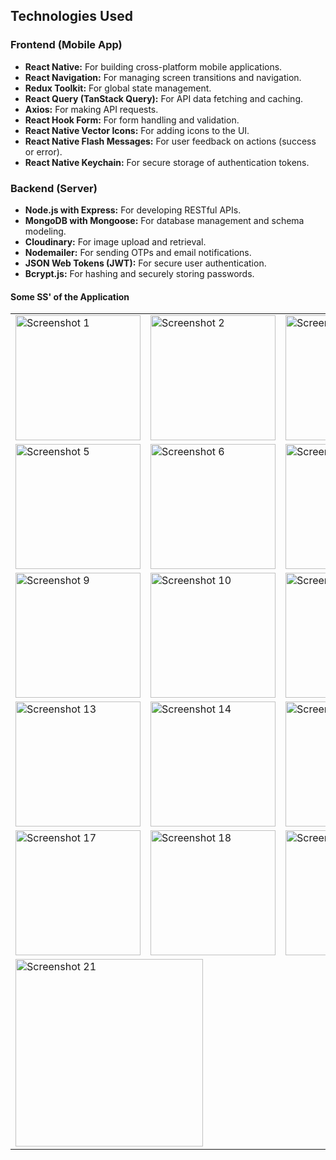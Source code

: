 
<h2>Technologies Used</h2>

<h3>Frontend (Mobile App)</h3>
<ul>
  <li><strong>React Native:</strong> For building cross-platform mobile applications.</li>
  <li><strong>React Navigation:</strong> For managing screen transitions and navigation.</li>
  <li><strong>Redux Toolkit:</strong> For global state management.</li>
  <li><strong>React Query (TanStack Query):</strong> For API data fetching and caching.</li>
  <li><strong>Axios:</strong> For making API requests.</li>
  <li><strong>React Hook Form:</strong> For form handling and validation.</li>
  <li><strong>React Native Vector Icons:</strong> For adding icons to the UI.</li>
  <li><strong>React Native Flash Messages:</strong> For user feedback on actions (success or error).</li>
  <li><strong>React Native Keychain:</strong> For secure storage of authentication tokens.</li>
</ul>

<h3>Backend (Server)</h3>
<ul>
  <li><strong>Node.js with Express:</strong> For developing RESTful APIs.</li>
  <li><strong>MongoDB with Mongoose:</strong> For database management and schema modeling.</li>
  <li><strong>Cloudinary:</strong> For image upload and retrieval.</li>
  <li><strong>Nodemailer:</strong> For sending OTPs and email notifications.</li>
  <li><strong>JSON Web Tokens (JWT):</strong> For secure user authentication.</li>
  <li><strong>Bcrypt.js:</strong> For hashing and securely storing passwords.</li>
</ul>
<h4>Some SS' of the Application</h4>
<div align="center">
  <table>
    <tr>
      <td>
        <img src="https://github.com/user-attachments/assets/f737f37d-8c9b-40aa-acaa-0a516a350d2e" alt="Screenshot 1" width="200" />
      </td>
      <td>
        <img src="https://github.com/user-attachments/assets/67e6e888-6702-4a88-a7ad-6c621b2aa2e9" alt="Screenshot 2" width="200" />
      </td>
      <td>
        <img src="https://github.com/user-attachments/assets/fe1660ee-31d9-4289-8376-7a1a444ca986" alt="Screenshot 3" width="200" />
      </td>
      <td>
        <img src="https://github.com/user-attachments/assets/6882ee6b-8f78-45c0-9062-cfd72d795953" alt="Screenshot 4" width="200" />
      </td>
    </tr>
    <tr>
      <td>
        <img src="https://github.com/user-attachments/assets/695d559e-1086-4601-8960-fe805da99b93" alt="Screenshot 5" width="200" />
      </td>
      <td>
        <img src="https://github.com/user-attachments/assets/b5fd3251-c3f9-4e0f-ad8f-76f36468a095" alt="Screenshot 6" width="200" />
      </td>
      <td>
        <img src="https://github.com/user-attachments/assets/be588cc1-f508-4f15-9df7-3ecbb26e9812" alt="Screenshot 7" width="200" />
      </td>
      <td>
        <img src="https://github.com/user-attachments/assets/7dfee24e-ecfe-4280-a696-c9b6883097d2" alt="Screenshot 8" width="200" />
      </td>
    </tr>
    <tr>
      <td>
        <img src="https://github.com/user-attachments/assets/56ba4d48-a6c7-4d93-ad48-04102f163d20" alt="Screenshot 9" width="200" />
      </td>
      <td>
        <img src="https://github.com/user-attachments/assets/0762d4d6-2c79-4680-aacd-f71494639488" alt="Screenshot 10" width="200" />
      </td>
      <td>
        <img src="https://github.com/user-attachments/assets/d48df9a8-336b-4c0d-8d06-eac76d67afd5" alt="Screenshot 11" width="200" />
      </td>
      <td>
        <img src="https://github.com/user-attachments/assets/ae7abb66-4e3c-4dac-b629-9184a6ca7776" alt="Screenshot 12" width="200" />
      </td>
    </tr>
    <tr>
      <td>
        <img src="https://github.com/user-attachments/assets/6a817b61-c7b9-4e0a-a3af-e67772658b96" alt="Screenshot 13" width="200" />
      </td>
      <td>
        <img src="https://github.com/user-attachments/assets/5bddd783-0cb9-45a7-8a29-26cbadba5924" alt="Screenshot 14" width="200" />
      </td>
      <td>
        <img src="https://github.com/user-attachments/assets/0432b6c1-785b-4021-b943-1a50a85b20ec" alt="Screenshot 15" width="200" />
      </td>
      <td>
        <img src="https://github.com/user-attachments/assets/a3224b82-fc6d-4fd6-a355-c7ddcdc65098" alt="Screenshot 16" width="200" />
      </td>
    </tr>
    <tr>
      <td>
        <img src="https://github.com/user-attachments/assets/0b2248c9-8bf1-4b14-af9d-0a89634a5441" alt="Screenshot 17" width="200" />
      </td>
      <td>
        <img src="https://github.com/user-attachments/assets/da92d8f2-0f1f-4071-8352-44e5f62bcd07" alt="Screenshot 18" width="200" />
      </td>
      <td>
        <img src="https://github.com/user-attachments/assets/4e5a5f79-0784-42f7-b0f4-46caddea5695" alt="Screenshot 19" width="200" />
      </td>
      <td>
        <img src="https://github.com/user-attachments/assets/123e019e-1381-42b3-abc3-61406a907d6a" alt="Screenshot 20" width="200" />
      </td>
    </tr>
    <tr>
      <td colspan="4">
        <img src="https://github.com/user-attachments/assets/a5217c6f-f9eb-4729-8a01-d8a0536b0342" alt="Screenshot 21" width="300" />
      </td>
    </tr>
  </table>
</div>
